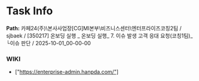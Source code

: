 # Task Info

**Path:** 카페24(주)\본사사업장\[CG]MI본부\비즈니스센터\엔터프라이즈코칭2팀 / sjbaek / [350217] 온보딩 실행 _ 온보딩 실행_ 7. 이슈 발생 고객 응대 요청(코칭1팀)_ └이슈 판단 / 2025-10-01_00-00-00

### WIKI
- ["https://enterprise-admin.hanpda.com/"]

